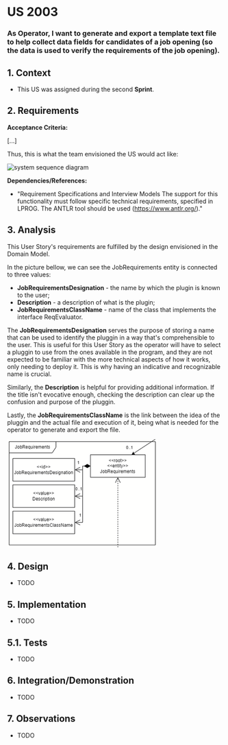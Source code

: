# US 2003

### As Operator, I want to generate and export a template text file to help collect data fields for candidates of a job opening (so the data is used to verify the requirements of the job opening).
## 1. Context

* This US was assigned during the second **Sprint**.

## 2. Requirements

**Acceptance Criteria:**

[...]

Thus, this is what the team envisioned the US would act like:

![system sequence diagram](system_sequence_diagram/svg/us_2001_system_sequence_diagram.svg)

**Dependencies/References:**

* "Requirement Specifications and Interview Models The support
  for this functionality must follow specific technical requirements, specified in LPROG.
  The ANTLR tool should be used (https://www.antlr.org/)."

## 3. Analysis

This User Story's requirements are fulfilled by the design envisioned in the Domain Model. 

In the picture bellow, we can see the JobRequirements entity is connected to three values: 
* **JobRequirementsDesignation** - the name by which the plugin is known to the user; 
* **Description** - a description of what is the plugin;
* **JobRequirementsClassName** - name of the class that implements the interface ReqEvaluator.

The **JobRequirementsDesignation** serves the purpose of storing a name that can be used to identify the pluggin in a way that's comprehensible to the user. This is useful for this User Story as the operator will have to select a pluggin to use from the ones available in the program, and they are not expected to be familiar with the more technical aspects of how it works, only needing to deploy it. This is why having an indicative and recognizable name is crucial.

Similarly, the **Description** is helpful for providing additional information. If the title isn't evocative enough, checking the description can clear up the confusion and purpose of the pluggin.

Lastly, the **JobRequirementsClassName** is the link between the idea of the pluggin and the actual file and execution of it, being what is needed for the operator to generate and export the file. 

![img.png](additionalFiles/job_requirements_aggregate_model.png)


## 4. Design

* TODO

## 5. Implementation

* TODO

## 5.1. Tests

* TODO

## 6. Integration/Demonstration

* TODO

## 7. Observations

* TODO